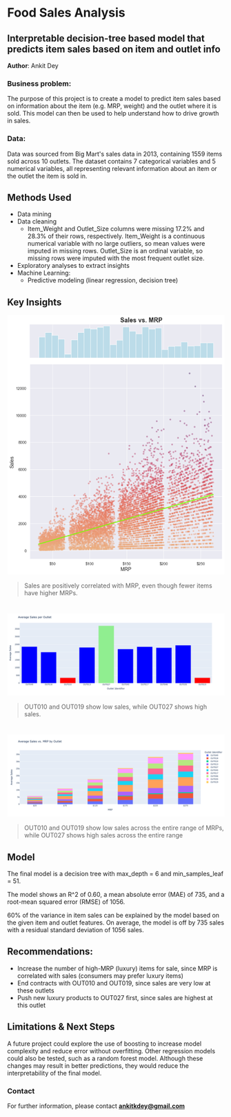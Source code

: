 # Food Sales Analysis
## Interpretable decision-tree based model that predicts item sales based on item and outlet info

**Author**: Ankit Dey

### Business problem:

The purpose of this project is to create a model to predict item sales based on information about the item (e.g. MRP, weight) and the outlet where it is sold. This model can then be used to help understand how to drive growth in sales.


### Data:
Data was sourced from Big Mart's sales data in 2013, containing 1559 items sold across 10 outlets. The dataset contains 7 categorical variables and 5 numerical variables, all representing relevant information about an item or the outlet the item is sold in.


## Methods Used
- Data mining
- Data cleaning
  - Item_Weight and Outlet_Size columns were missing 17.2% and 28.3% of their rows, respectively. Item_Weight is a continuous numerical variable with no large outliers, so mean values were imputed in missing rows. Outlet_Size is an ordinal variable, so missing rows were imputed with the most frequent outlet size.
- Exploratory analyses to extract insights
- Machine Learning:
  - Predictive modeling (linear regression, decision tree)


## Key Insights

![Sales vs. MRP](sales_vs_mrp.png)

> Sales are positively correlated with MRP, even though fewer items have higher MRPs.

#

![Sales by Outlet](sales_by_outlet.png)

> OUT010 and OUT019 show low sales, while OUT027 shows high sales.

#

![Sales vs. MRP by Outlet](sales_vs_mrp_by_outlet.png)

> OUT010 and OUT019 show low sales across the entire range of MRPs, while OUT027 shows high sales across the entire range


## Model

The final model is a decision tree with max_depth = 6 and min_samples_leaf = 51.

The model shows an R^2 of 0.60, a mean absolute error (MAE) of 735, and a root-mean squared error (RMSE) of 1056.

60% of the variance in item sales can be explained by the model based on the given item and outlet features. On average, the model is off by 735 sales with a residual standard deviation of 1056 sales.


## Recommendations:

- Increase the number of high-MRP (luxury) items for sale, since MRP is correlated with sales (consumers may prefer luxury items)
- End contracts with OUT010 and OUT019, since sales are very low at these outlets
- Push new luxury products to OUT027 first, since sales are highest at this outlet


## Limitations & Next Steps

A future project could explore the use of boosting to increase model complexity and reduce error without overfitting. Other regression models could also be tested, such as a random forest model. Although these changes may result in better predictions, they would reduce the interpretability of the final model.


### Contact


For further information, please contact **ankitkdey@gmail.com**
